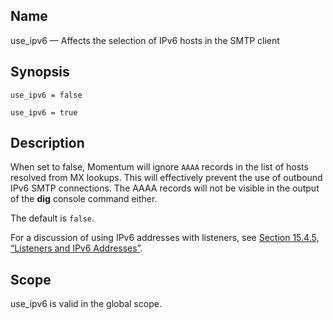 <a name="conf.ref.use_ipv6"></a>
## Name

use_ipv6 — Affects the selection of IPv6 hosts in the SMTP client

## Synopsis

`use_ipv6 = false`

`use_ipv6 = true`

<a name="idp27307568"></a>
## Description

When set to false, Momentum will ignore `AAAA` records in the list of hosts resolved from MX lookups. This will effectively prevent the use of outbound IPv6 SMTP connections. The AAAA records will not be visible in the output of the **dig** console command either.

The default is `false`.

For a discussion of using IPv6 addresses with listeners, see [Section 15.4.5, “Listeners and IPv6 Addresses”](listeners#listeners.ipv6 "15.4.5. Listeners and IPv6 Addresses").

<a name="idp27312464"></a>
## Scope

use_ipv6 is valid in the global scope.
